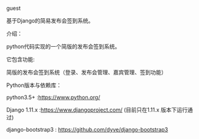 guest

基于Django的简易发布会签到系统。


介绍：

python代码实现的一个简版的发布会签到系统。

它包含功能:

简版的发布会签到系统（登录、发布会管理、嘉宾管理、签到功能）


Python版本与依赖库：

python3.5+ :https://www.python.org/

Django 1.11.x :https://www.djangoproject.com/ (目前只在1.11.x 版本下运行通过)

django-bootstrap3 : https://github.com/dyve/django-bootstrap3

